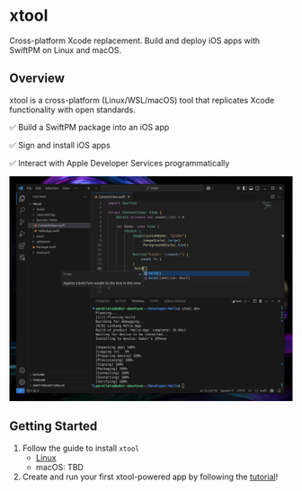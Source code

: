 # xtool

Cross-platform Xcode replacement. Build and deploy iOS apps with SwiftPM on Linux and macOS.

## Overview

xtool is a cross-platform (Linux/WSL/macOS) tool that replicates Xcode functionality with open standards.

✅ Build a SwiftPM package into an iOS app

✅ Sign and install iOS apps

✅ Interact with Apple Developer Services programmatically

![A screenshot of xtool being invoked from VSCode](Sources/XTool/Documentation.docc/Resources/Cover.png)

## Getting Started

1. Follow the guide to install `xtool`
    - [Linux](#)
    - macOS: TBD
2. Create and run your first xtool-powered app by following the [tutorial](#)!
